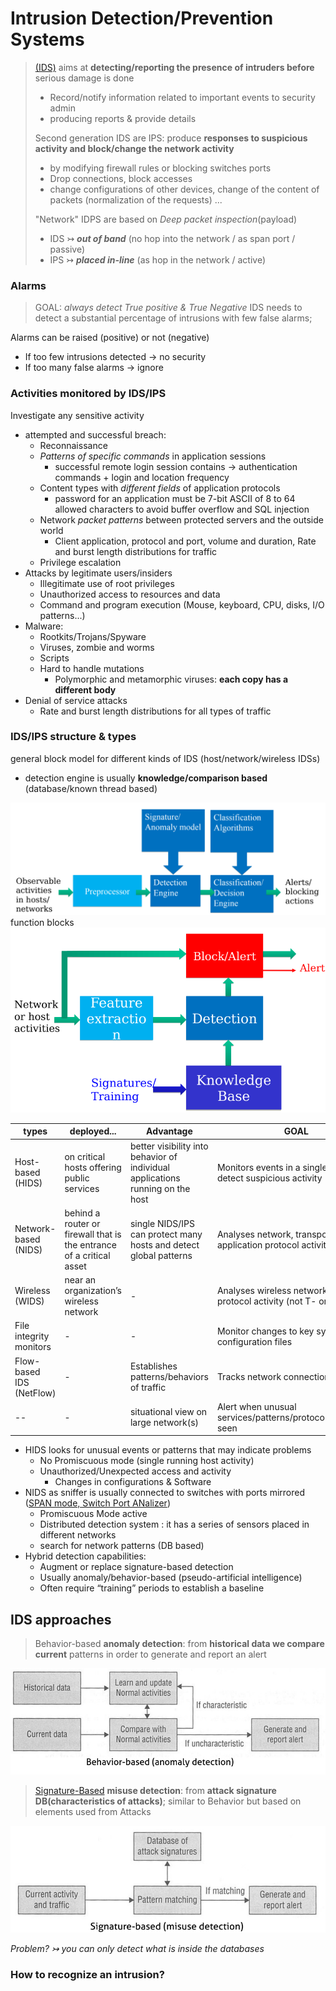 #  Intrusion Detection/Prevention Systems 

> [(IDS)](https://en.wikipedia.org/wiki/Intrusion_detection_system) aims at **detecting/reporting the presence of intruders before** serious damage is done
> - Record/notify information related to important events to security admin
> - producing reports & provide details 
> 
> Second generation IDS are IPS: produce **responses to suspicious activity and block/change the network activity** 
> - by modifying firewall rules or blocking switches ports
> - Drop connections, block accesses
> - change configurations of other devices, change of the content of packets (normalization of the requests) ...
> 
> "Network" IDPS are based on *Deep packet inspection*(payload)
> - IDS $\rightarrowtail$ ***out of band*** (no hop into the network / as span port / passive)
> - IPS $\rightarrowtail$ ***placed in-line***  (as hop in the network / active)

### Alarms 
> GOAL: *always detect True positive & True Negative* 
IDS needs to detect a substantial percentage of intrusions with few false alarms;

Alarms can be raised (positive) or not (negative)
- If too few intrusions detected → no security
- If too many false alarms → ignore

### Activities monitored by IDS/IPS
Investigate any sensitive activity
- attempted and successful breach:
  - Reconnaissance
  - *Patterns of specific commands* in application sessions
    - successful remote login session contains $\rightarrow$ authentication commands + login and location frequency
  - Content types with *different fields* of application protocols
    - password for an application must be 7-bit ASCII of 8 to 64 allowed characters to avoid buffer overflow and SQL injection
  - Network *packet patterns* between protected servers and the outside world
    - Client application, protocol and port, volume and duration, Rate and burst length distributions for traffic
  - Privilege escalation
- Attacks by legitimate users/insiders
  - Illegitimate use of root privileges
  - Unauthorized access to resources and data
  - Command and program execution (Mouse, keyboard, CPU, disks, I/O patterns...)
- Malware:
  - Rootkits/Trojans/Spyware
  - Viruses, zombie and worms
  - Scripts
  - Hard to handle mutations
    - Polymorphic and metamorphic viruses: **each copy has a different body**
- Denial of service attacks
  - Rate and burst length distributions for all types of traffic

### IDS/IPS structure & types
general block model for different kinds of IDS (host/network/wireless IDSs)
- detection engine is usually **knowledge/comparison based** (database/known thread based)

![image](/images/IDS1.PNG)
function blocks
![image](/images/IDS2.PNG)

|types|deployed...|Advantage|GOAL|
|--|--|--|--|
|Host-based (HIDS)|on critical hosts offering public services|better visibility into behavior of individual applications running on the host|Monitors events in a single host to detect suspicious activity|
|Network-based (NIDS)|behind a router or firewall that is the entrance of a critical asset|single NIDS/IPS can protect many hosts and detect global patterns|Analyses network, transport and application protocol activity|
|Wireless (WIDS)|near an organization’s wireless network|-|Analyses wireless networking protocol activity (not T- or A-layers)|
|File integrity monitors|-|-|Monitor changes to key system configuration files|
|Flow-based IDS (NetFlow)|-|Establishes patterns/behaviors of traffic |Tracks network connections|
|--|-|situational view on large network(s)|Alert when unusual services/patterns/protocols/behaviors seen|

- HIDS looks for unusual events or patterns that may indicate problems
  - No Promiscuous mode (single running host activity)
  - Unauthorized/Unexpected access and activity
    - Changes in configurations & Software
- NIDS as sniffer is usually connected to switches with ports mirrored ([SPAN mode, Switch Port ANalizer](/Labs/%5B1%5DNetworking%20101%2Bscript.md##%20Network%20Traffic%20Monitoring))
  - Promiscuous Mode active
  - Distributed detection system : it has a series of sensors placed in different networks
  - search for network patterns (DB based)
- Hybrid detection capabilities:
  - Augment or replace signature-based detection
  - Usually anomaly/behavior-based (pseudo-artificial intelligence)
  - Often require “training” periods to establish a baseline

## IDS approaches

> Behavior-based **anomaly detection**: from **historical data we compare current** patterns in order to generate and report an alert

![image](/images/IDS3.PNG)

> [Signature-Based](https://it.wikipedia.org/wiki/Signature_based_intrusion_detection_system) **misuse detection**: from **attack signature DB(characteristics of attacks)**; similar to Behavior but based on elements used from Attacks

![image](/images/IDS4.PNG)

*Problem? $\rightarrowtail$ you can only detect what is inside the databases*

### How to recognize an intrusion?



